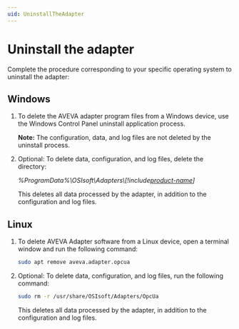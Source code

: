 ```yaml
---
uid: UninstallTheAdapter
---
```


# Uninstall the adapter

Complete the procedure corresponding to your specific operating system to uninstall the adapter:

## Windows

1. To delete the AVEVA adapter program files from a Windows device, use the Windows Control Panel uninstall application process.

    **Note:** The configuration, data, and log files are not deleted by the uninstall process.

2. Optional: To delete data, configuration, and log files, delete the directory:

    _%ProgramData%\OSIsoft\Adapters\\[!include[product-name](../_includes/inline/component-type.md)]_
   
   This deletes all data processed by the adapter, in addition to the configuration and log files.

## Linux

1. To delete AVEVA Adapter software from a Linux device, open a terminal window and run the following command:

    ```bash
    sudo apt remove aveva.adapter.opcua 
    ```

2. Optional: To delete data, configuration, and log files, run the following command:

    ```bash
    sudo rm -r /usr/share/OSIsoft/Adapters/OpcUa
    ```
    
    This deletes all data processed by the adapter, in addition to the configuration and log files.
